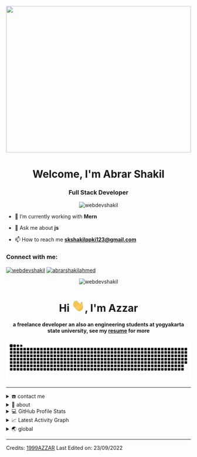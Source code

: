 <meta name="google-site-verification" content="6f7kjEWEREJVKtUnMgX2eTtNi_b8H_HwOa0wqdLKZTM" />
<img  width="100%" src="images/main.avif" height="400px">
<h1 align="center">Welcome, I'm Abrar Shakil</h1>
<h3 align="center">Full Stack Developer</h3>

<p align="center"> <img src="https://komarev.com/ghpvc/?username=webdevshakil&label=Profile%20views&color=0e75b6&style=flat" alt="webdevshakil" height="50"/> </p>


- 📱 I’m currently working with **Mern**

- 💬 Ask me about **js**

- 📫 How to reach me **skshakilppki123@gmail.com**

<h3 align="left">Connect with me:</h3>
<p align="left">
<a href="https://fb.com/webdevshakil" target="blank"><img align="center" src="https://raw.githubusercontent.com/rahuldkjain/github-profile-readme-generator/master/src/images/icons/Social/facebook.svg" alt="webdevshakil" height="30" width="40" /></a>
<a href="https://www.youtube.com/c/abrarshakilahmed" target="blank"><img align="center" src="https://raw.githubusercontent.com/rahuldkjain/github-profile-readme-generator/master/src/images/icons/Social/youtube.svg" alt="abrarshakilahmed" height="30" width="40" /></a>
</p>




<p align="center" ><img src="https://github-readme-stats.vercel.app/api/top-langs?username=webdevshakil&show_icons=true&locale=en&layout=compact" alt="webdevshakil" /></p>

  <div align="center">
<h1 align="center">Hi <img width="35" src="https://github.com/1999AZZAR/1999AZZAR/blob/main/resources/img/waving.gif">, I'm Azzar</h1>
<h4 align="center">a freelance developer an also an engineering students at yogyakarta state university, see my <a href="https://github.com/1999AZZAR/1999AZZAR/blob/main/assets/doc/azzar_resume.pdf" target="_blank">resume</a> for more</h4>
</div>
<div align="center">
  <a href="https://1999azzar.github.io/1999AZZAR/">
  <img src="https://github.com/1999AZZAR/1999AZZAR/blob/main/resources/img/grid-snake.svg" alt="snake"></a>
</div>
<hr>
<details>
  <summary>☎️ contact me</summary>
<div>
  <samp>
    <h2 align="center">you can reach me by:</h2>
    <p align="center">
      <br>
      <a href="https://www.linkedin.com/in/azzar-budiyanto/" target="blank"><img align="center" src="https://img.shields.io/badge/linkedin-%231DA1F2.svg?style=for-the-badge&amp;logo=linkedin&amp;logoColor=white" alt="azzar" height="30"></a>
      <a href="https://fb.com/1999AZZAR" target="blank"><img align="center" src="https://img.shields.io/badge/facebook-4267B2.svg?style=for-the-badge&amp;logo=facebook&amp;logoColor=white" alt="azzar" height="30"></a>
      <a href="mailto:azzar.mr.zs@gmail.com" target="blank"><img align="center" src="https://img.shields.io/badge/gmail-EA4335.svg?style=for-the-badge&amp;logo=gmail&amp;logoColor=white" alt="azzar" height="30"></a>
    </p>
  <p align="center">
      <a href="https://instagram.com/azzar_budiyanto" target="blank"><img align="center" src="https://img.shields.io/badge/instagram-%23E4405F.svg?style=for-the-badge&amp;logo=Instagram&amp;logoColor=white" alt="azzar" height="30"></a>
      <a href="https://wa.me/+6282232529804" target="blank"><img align="center" src="https://img.shields.io/badge/whatsapp-4B7F1.svg?style=for-the-badge&amp;logo=whatsapp&amp;logoColor=white" alt="azzar" height="30"></a>
      <a href="https://twitter.com/siapa_hayosiapa" target="blank"><img align="center" src="https://img.shields.io/badge/twitter-1DA1F2.svg?style=for-the-badge&amp;logo=twitter&amp;logoColor=white" alt="azzar" height="30"></a>
      <br>
    </p>
  </samp>
</div>
</details>
<details>
  <summary>🧮 about</summary>
<div>
<samp>
<h2 align="center">About this Account</h2>
 <p align="center">
  <a href="github.com/1999AZZAR" target="blank"><img align="center" src="https://komarev.com/ghpvc/?username=1999AZZAR&amp;style=for-the-badge&amp;label=PROFILE+VIEWS" height="25" alt="views count"></a>
  <a href="https://1999azzar.github.io/1999AZZAR/"><img align="center" src="https://img.shields.io/website?down_message=offline&amp;style=for-the-badge&amp;up_message=online&amp;url=https%3A%2F%2F1999azzar.github.io%2F1999AZZAR%2F" height="25" alt="website"></a>
  </p>
  <p align="center">
  <a href="https://www.codefactor.io/repository/github/1999azzar/1999azzar/overview/main"><img align="center" src="https://www.codefactor.io/repository/github/1999azzar/1999azzar/badge/main" height="25" alt="CodeFactor"></a>
  <a href="github.com/1999AZZAR" target="blank"><img align="center" src="https://github.com/1999AZZAR/1999AZZAR/actions/workflows/pages/pages-build-deployment/badge.svg" height="25" alt="page built"></a>
  </p>
 <p align="center">
  <a href="github.com/1999AZZAR" target="blank"><img align="center" src="https://img.shields.io/github/license/1999AZZAR/1999AZZAR?color=purple&amp;style=for-the-badge" height="25" alt="lisense"></a>
  <a href="github.com/1999AZZAR"><img align="center" src="https://forthebadge.com/images/badges/works-on-my-machine.svg" height="25" alt="work on my machine"></a>
 </p>
 </samp>
</div>
</details>
<details> 
  <summary>💻 GitHub Profile Stats</summary>
  <div>
  <samp>
    <h2 align="center"> Github stats </h2>
      <br>
    <details open="">
  <summary><h3>Languages</h3></summary>
            <p align="center">
        <a href="https://github.com/1999AZZAR/">
          <img src="https://github-readme-stats.vercel.app/api/top-langs/?username=1999AZZAR&amp;langs_count=6&amp;theme=gruvbox&amp;layout=compact&amp;hide_border=true" alt="1999AZZAR :: overall Top Langs "></a>
      </p>
        <p align="center">
          <a href="https://github.com/1999AZZAR/">
          <img width="45%" src="https://github-profile-summary-cards.vercel.app/api/cards/repos-per-language?username=1999azzar&amp;theme=gruvbox&amp;layout=compact&amp;hide_border=true" alt="1999AZZAR :: Top Langs by repo">
          <img width="45%" src="https://github-profile-summary-cards.vercel.app/api/cards/most-commit-language?username=1999azzar&amp;theme=gruvbox&amp;layout=compact&amp;hide_border=true" alt="1999AZZAR :: Top Langs by commit">
          </a>
        </p>
</details>
    <details open="">
  <summary><h3>stasistic</h3></summary>
        <p align="center">
          <a href="https://github.com/1999AZZAR/">
          <img width="49.5%" src="https://github-readme-stats.vercel.app/api?username=1999AZZAR&amp;show_icons=true&amp;theme=gruvbox&amp;hide_border=true">
          <img width="49.5%" src="https://github-readme-streak-stats.herokuapp.com/?user=1999AZZAR&amp;theme=gruvbox&amp;hide_border=true">
          </a>
       </p>
     <br>
     
  </details></samp></div>    
</details>
<details>
  <summary>📈 Latest Activity Graph</summary>
  <samp>
  <br>
  <h2 align="center"> latest contribution </h2>
<a href="https://github.com/ashutosh00710/github-readme-activity-graph">
  <img alt="azzar's Activity Graph" src="https://activity-graph.herokuapp.com/graph/?username=1999azzar&amp;bg_color=000&amp;color=fff&amp;line=00E676&amp;point=fff&amp;hide_border=true"></a>
<br>
  </samp>
  </details>
<details>
  <summary>🌏 global</summary>
  <br>
  <details open="">
  <summary>👷‍♂️ create your own custom badge</summary>
  <div>
  <samp>
    <h2 align="center">u can try using these website for creating your own custom badge</h2>
    <p align="center">
      <a href="https://forthebadge.com/generator/" target="blank">
        <img src="https://forthebadge.com/images/mark.svg" img="" align="center" height="50" alt="for the badge"></a>        
      <a href="https://badgen.net/" target="blank">
        <img src="https://badgen.net/static/favicon.png" img="" align="center" height="50" alt="badgen"></a>
      <a href="https://shields.io/" target="blank">
        <img src="https://raw.githubusercontent.com/badges/shields/master/readme-logo.svg" img="" align="center" height="50" alt="shields.io"></a>
    </p>
    </samp>
  </div>
</details> 
<details open="">
  <summary>😒 random stuff</summary>
<div>
<samp>
<h2 align="center"> just an ascii art of me holding an umbrella </h2>
</samp>
</div>
<pre class="astro-code github-dark" style="background-color:#24292e;color:#e1e4e8; overflow-x: auto;" tabindex="0"><code><span class="line"><span style="color:#6A737D">/*</span></span>
<span class="line"><span style="color:#6A737D">,,,,,,,,,,,,,,,,,,,,,,,,,,,,,,,,,,,,,,,,,,,,,,,,,,,,,,,,,,,,,,,,,,,,,,,,,,,,,,,,,,,,,,,,,,,,,,,,,,,,,,,,,,,,,,,,,,,,,,,,,,</span></span>
<span class="line"><span style="color:#6A737D">,,,,,,,,,,,,,,,,,,,,,,,,,,,,,,,,,,,,,,,,,,,,,,,,,,,,,,,,,,,,,,,,,,,,,,,,,,,,,,,,,,,,,,,,,,,,,,,,,,,,,,,,,,,,,,,,,,,,,,,,,,</span></span>
<span class="line"><span style="color:#6A737D">,,,,,,,,,,,,,,,,,,,,,,,,,,,,,,,,,,,,,,,,,,,,,,,,,,,,,,,,,,,,,,,,,,,,,,,,,,,,,,,,,,,,,,,,,,,,,,,,,,,,,,,,,,,,,,,,,,,,,,,,,,</span></span>
<span class="line"><span style="color:#6A737D">,,,,,,,,,,,,,,,,,,,,,,,,,,,,,,,,,,,,,,,,,,,,,,,,,,,,,,,,,,,,,,,,,,,,,,,,,,,///////,,,,,,,,,,,,,,,,,,,,,,,,,,,,,,,,,,,,,,,,</span></span>
<span class="line"><span style="color:#6A737D">,,,,,,,,,,,,,,,,,,,,,,,,,,,,,,,,,,,,,,,,,,,,,,,,,,,,,,,,,,,,,,,((((((((((((((((((((((((,,,,,,,,,,,,,,,,,,,,,,,,,,,,,,,,,,,</span></span>
<span class="line"><span style="color:#6A737D">,,,,,,,,,,,,,,,,,,,,,,,,,,,,,,,,,,,,,,,,,,,,,,,,,,,,,,//(((((((((((((((((((((((((((((((((((((//,,,,,,,,,,,,,,,,,,,,,,,,,,,</span></span>
<span class="line"><span style="color:#6A737D">,,,,,,,,,,,,,,,,,,,,,,,,,,,,,,,,,,,,,,,,,,,,,,,,,,'(((((((((((((((((((((((((((((((((((((((((((((('',,,,,,,,,,,,,,,,,,,,,,,</span></span>
<span class="line"><span style="color:#6A737D">,,,,,,,,,,,,,,,,,,,,,,,,,,,,,,,,,,,,,,,,,,,,,,,,/(((((((((((((((((((((((((((((((((((((((((((((((((((//,,,,,,,,,,,,,,,,,,,,</span></span>
<span class="line"><span style="color:#6A737D">,,,,,,,,,,,,,,,,,,,,,,,,,,,,,,,,,,,,,,,,,,,,,'((((((((((((((((((((((((((((((((((((((((((((((((((((((((((',,,,,,,,,,,,,,,,,</span></span>
<span class="line"><span style="color:#6A737D">,,,,,,,,,,,,,,,,,,,,,,,,,,,,,,,,,,,,,,,,,,,/((((((((((((((((((((((((((((((((((((((((((((((((((((((((((((/,,,,,,,,,,,,,,,,,</span></span>
<span class="line"><span style="color:#6A737D">,,,,,,,,,,,,,,,,,,,,,,,,,,,,,,,,,,,,,,,,,,,((((((((((((((((((((((((((((((((((((((((((((((((((((((((((((,,,,,,,,,,,,,,,,,,,</span></span>
<span class="line"><span style="color:#6A737D">,,,,,,,,,,,,,,,,,,,,,,,,,,,,,,,,,,,,,,,,,,,((((((((((((((((((((((((((((((((((((((((((((((((((((((((((/,,,,,,,,,,,,,,,,,,,,</span></span>
<span class="line"><span style="color:#6A737D">,,,,,,,,,,,,,,,,,,,,,,,,,,,,,,,,,,,,,,,,,,'((((((((((((''''',,,,(((((((((((((((((((((((((((((,,,,,,,,,,,,,,,,,,,,,,,,,,,,,</span></span>
<span class="line"><span style="color:#6A737D">,,,,,,,,,,,,,,,,,,,,,,,,,,,,,,,,,,,,,,,,,,,,,,,,,/////(((((((/,,,/(((((((((((((((((///,,,,,,,,,,,,,,,,,,,,,,,,,,,,,,,,,,,,</span></span>
<span class="line"><span style="color:#6A737D">,,,,,,,,,,,,,,,,,,,,,,,,,,,,,,,,,,,,,,,,,,,,,,,,,,,,,(((((((((((,,,,,,,,,,(,,,,,,,,,,,,,,,,,,,,,,,,,,,,,,,,,,,,,,,,,,,,,,,</span></span>
<span class="line"><span style="color:#6A737D">,,,,,,,,,,,,,,,,,,,,,,,,,,,,,,,,,,,,,,,,,,,,,,,,,,,,/(((((((((((//,,,,,,,,((,,,,,,,,,,,,,,,,,,,,,,,,,,,,,,,,,,,,,,,,,,,,,,</span></span>
<span class="line"><span style="color:#6A737D">,,,,,,,,,,,,,,,,,,,,,,,,,,,,,,,,,,,,,,,,,,,,,,,,,,,,(((((((((((((,,,,,,,,,((,,,,,,,,,,,,,,,,,,,,,,,,,,,,,,,,,,,,,,,,,,,,,,</span></span>
<span class="line"><span style="color:#6A737D">,,,,,,,,,,,,,,,,,,,,,,,,,,,,,,,,,,,,,,,,,,,,,,,,,,,,,/(((((((((/,,,,,,,,,,,(,,,,,,,,,,,,,,,,,,,,,,,,,,,,,,,,,,,,,,,,,,,,,,</span></span>
<span class="line"><span style="color:#6A737D">,,,,,,,,,,,,,,,,,,,,,,,,,,,,,,,,,(,,,,((',,,,,,,,,,,,,,((((((((,,,,,,,,,,,(((((,,,,,,,,,,,,,,,,,,,,,,,,,,,,,,,,,,,,,,,,,,,</span></span>
<span class="line"><span style="color:#6A737D">,,,,,,,,,,,,,,,,,,,,,,,,,,,,,,,,/((,,,(((,,,,,,,,,,,,,,((((((((,,,,,,,,,,/(((((,,,,,,,,,,,,,,,,,,,,,,,,,,,,,,,,,,,,,,,,,,,</span></span>
<span class="line"><span style="color:#6A737D">,,,,,,,,,,,,,,,,,,,,,,,,,,,((,,,(((,,,((((,,,,,,,,,,'(((((((((((,,,,,,,,,,((((((,,,,,,,,,,,,,,,,,,,,,,,,,,,,,,,,,,,,,,,,,,</span></span>
<span class="line"><span style="color:#6A737D">,,,,,,,,,,,,,,,,,,,,,,,,,,,((,,,(((,,,((((,,,,////((((((((((''',,,,,,,,,,,,,'(((/,,,,,,,,,,,,,,,,,,,,,,,,,,,,,,,,,,,,,,,,,</span></span>
<span class="line"><span style="color:#6A737D">,,,,,,,,,,,,,,,,,,,,,,,,,,,((',,(((,,,((((,'((((((((((((((((((',,,,,,,,,,,,,,,(((',,,,,,,,,,,,,,,,,,,,,,,,,,,,,,,,,,,,,,,,</span></span>
<span class="line"><span style="color:#6A737D">,,,,,,,,,,,,,,,,,,,,,,,,,,,(((,,(((/,,((((/(((((((((((((((((((((/,,,,,',,/,,,,(((((,,,,,,,,,,,,,,,,,,,,,,,,,,,,,,,,,,,,,,,</span></span>
<span class="line"><span style="color:#6A737D">,,,,,,,,,,,,,,,,,,,,,,,,,,,(((,,(((,,,((((((((,(((((((((((((((((((',,,,,,(,,,,,(((((,,,,,,,,,,,,,,,,,,,,,,,,,,,,,,,,,,,,,,</span></span>
<span class="line"><span style="color:#6A737D">,,,,,,,,,,,,,,,,,,,,,,,,,,,'(',,(((,,,(((('(((,,,/(((((((((((((((((,,,,,'(,,/,,((((((,,,,,,,,,,,,,,,,,,,,,,,,,,,,,,,,,,,,,</span></span>
<span class="line"><span style="color:#6A737D">,,,,,,,,,,,,,,,,,,,,,,,,,,,,,,,,,((,,,,(((,,(',,'((((((((,(((,,,((,,,,,,,(((,,,((((((,,,,,,,,,,,,,,,,,,,,,,,,,,,,,,,,,,,,,</span></span>
<span class="line"><span style="color:#6A737D">,,,,,,,,,,,,,,,,,,,,,,,,,,,,,,,,,((,,,,(((,,((,,(((((((((,((',,,((,,,,,,,',,,,/(((((((,,,,,,,,,,,,,,,,,,,,,,,,,,,,,,,,,,,,</span></span>
<span class="line"><span style="color:#6A737D">,,,,,,,,,,,,,,,,,,,,,,,,,,,,,,,,,(,,,,,((,,,((,,,((((((((,,(,,,,,((,,,,,,,,,,,,,((((((,,,,,,,,,,,,,,,,,,,,,,,,,,,,,,,,,,,,</span></span>
<span class="line"><span style="color:#6A737D">,,,,,,,,,,,,,,,,,,,,,,,,,,,,,,,,,,,,,,,(((,,(((,,((((((((,(((,,,,((,,,,,,,,,,,,,,,,,,,,,,,,,,,,,,,,,,,,,,,,,,,,,,,,,,,,,,,</span></span>
<span class="line"><span style="color:#6A737D">,,,,,,,,,,,,,,,,,,,,,,,,,,,,,,,,,,,,,,,,,,,((((,,((((((((,((',,,,,(,,,,,,,,,,,,,,,,,,,,,,,,,,,,,,,,,,,,,,,,,,,,,,,,,,,,,,,</span></span>
<span class="line"><span style="color:#6A737D">,,,,,,,,,,,,,,,,,,,,,,,,,,,,,,,,,,,,,,,,,,(((((,,((((((((((((,,,,,(,,,,,,,,,,,,,,,,,,,,,,,,,,,,,,,,,,,,,,,,,,,,,,,,,,,,,,,</span></span>
<span class="line"><span style="color:#6A737D">,,,,,,,,,,,,,,,,,,,,,,,,,,,,,,,,,,,,,,,,,,(((((,,((((((((((((,,,,,((,,,,,,,,,,,,,,,,,,,,,,,,,,,,,,,,,,,,,,,,,,,,,,,,,,,,,,</span></span>
<span class="line"><span style="color:#6A737D">,,,,,,,,,,,,,,,,,,,,,,,,,,,,,,,,,,,,,,,,,,((((,,(((((((((',((,,,,,,(,,,,,,,,,,,,,,,,,,,,,,,,,,,,,,,,,,,,,,,,,,,,,,,,,,,,,,</span></span>
<span class="line"><span style="color:#6A737D">,,,,,,,,,,,,,,,,,,,,,,,,,,,,,,,,,,,,,,,,,((((,,((((((((((,,((,,,,,,(,,,,,,,,,,,,,,,,,,,,,,,,,,,,,,,,,,,,,,,,,,,,,,,,,,,,,,</span></span>
<span class="line"><span style="color:#6A737D">,,,,,,,,,,,,,,,,,,,,,,,,,,,,,,,,,,,,,,,,,((((,,((((,((,((,(((,,,,,,(,,,,,,,,,,,,,,,,,,,,,,,,,,,,,,,,,,,,,,,,,,,,,,,,,,,,,,</span></span>
<span class="line"><span style="color:#6A737D">,,,,,,,,,,,,,,,,,,,,,,,,,,,,,,,,,,,,,,,,,(((,,((((((((,((,,((,',,,,,,,,,,,,,,,,,,,,,,,,,,,,,,,,,,,,,,,,,,,,,,,,,,,,,,,,,,,</span></span>
<span class="line"><span style="color:#6A737D">,,,,,,,,,,,,,,,,,,,,,,,,,,,,,,,,,,,,,,,,,((,,,((((((((((',,(((',,,,,,,,,,,,,,,,,,,,,,,,,,,,,,,,,,,,,,,,,,,,,,,,,,,,,,,,,,,</span></span>
<span class="line"><span style="color:#6A737D">,,,,,,,,,,,,,,,,,,,,,,,,,,,,,,,,,,,,,,,,,((('((((((((((((((((((,,,,,,,,,,,,,,,,,,,,,,,,,,,,,,,,,,,,,,,,,,,,,,,,,,,,,,,,,,,</span></span>
<span class="line"><span style="color:#6A737D">,,,,,,,,,,,,,,,,,,,,,,,,,,,,,,,,,,,,,,,,((((('((''''''',,,,,,,,,,,,,,,,,,,,,,,,,,,,,,,,,,,,,,,,,,,,,,,,,,,,,,,,,,,,,,,,,,,</span></span>
<span class="line"><span style="color:#6A737D">,,,,,,,,,,,,,,,,,,,,,,,,,,,,,,,,,,,,,,,,((((,,,,,,,,,,,,,,,,,,,,,,,,,,,,,,,,,,,,,,,,,,,,,,,,,,,,,,,,,,,,,,,,,,,,,,,,,,,,,,</span></span>
<span class="line"><span style="color:#6A737D">,,,,,,,,,,,,,,,,,,,,,,,,,,,,,,,,,,,,,,,,'(((,,,,,,,,,,,,,,,,,,,,,,,,,,,,,,,,,,,,,,,,,,,,,,,,,,,,,,,,,,,,,,,,,,,,,,,,,,,,,,</span></span>
<span class="line"><span style="color:#6A737D">,,,,,,,,,,,,,,,,,,,,,,,,,,,,,,,,,,,,,,,,,,,,,,,,,,,,,,,,,,,,,,,,,,,,,,,,,,,,,,,,,,,,,,,,,,,,,,,,,,,,,,,,,,,,,,,,,,,,,,,,,,</span></span>
<span class="line"><span style="color:#6A737D">,,,,,,,,,,,,,,,,,,,,,,,,,,,,,,,,,,,,,,,,,,,,,,,,,,,,,,,,,,,,,,,,,,,,,,,,,,,,,,,,,,,,,,,,,,,,,,,,,,,,,,,,,,,,,,,,,,,,,,,,,,</span></span>
<span class="line"><span style="color:#6A737D">,,,,,,,,,,,,,,,,,,,,,,,,,,,,,,,,,,,,,,,,,,,,,,,,,,,,,,,,,,,,,,,,,,,,,,,,,,,,,,,,,,,,,,,,,,,,,,,,,,,,,,,,,,,,,,,,,,,,,,,,,,</span></span>
<span class="line"><span style="color:#6A737D">,,,,,,,,,,,,,,,,,,,,,,,,,,,,,,,,,,,,,,,,,,,,,,,,,,,,,,,,,,,,,,,,,,,,,,,,,,,,,,,,,,,,,,,,,,,,,,,,,,,,,,,,,,,,,,,,,,,,,,,,,,</span></span>
<span class="line"><span style="color:#6A737D">*/</span></span></code></pre>
</details>
<br>
</details> 
<hr>
<p>Credits: <a href="https://github.com/1999AZZAR">1999AZZAR</a>
Last Edited on: 23/09/2022</p> 



